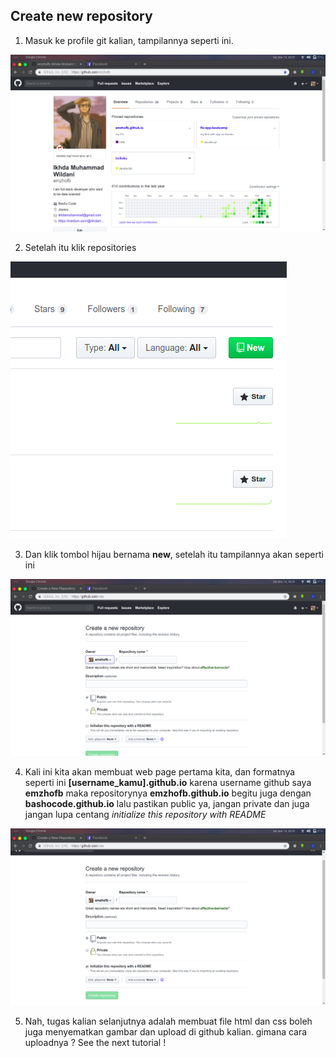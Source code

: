 ## Create new repository

1. Masuk ke profile git kalian, tampilannya seperti ini.

![profile](https://github.com/bashocode/javascript/blob/master/first%20week/img/Screenshot%20from%202019-03-12%2022-31-22.png)

2. Setelah itu klik repositories

![repo](https://github.com/bashocode/javascript/blob/master/first%20week/img/Screenshot%20from%202019-03-12%2022-31-23.png)

3. Dan klik tombol hijau bernama **new**, setelah itu tampilannya akan seperti ini

![new](https://github.com/bashocode/javascript/blob/master/first%20week/img/Screenshot%20from%202019-03-12%2022-31-37.png)

4. Kali ini kita akan membuat web page pertama kita, dan formatnya seperti ini **[username_kamu].github.io** karena username github saya **emzhofb** maka repositorynya **emzhofb.github.io** begitu juga dengan **bashocode.github.io** lalu pastikan public ya, jangan private dan juga jangan lupa centang _initialize this repository with README_

![username](https://github.com/bashocode/javascript/blob/master/first%20week/img/Screenshot%20from%202019-03-12%2022-31-48.png)

5. Nah, tugas kalian selanjutnya adalah membuat file html dan css boleh juga menyematkan gambar dan upload di github kalian. gimana cara uploadnya ? See the next tutorial !
